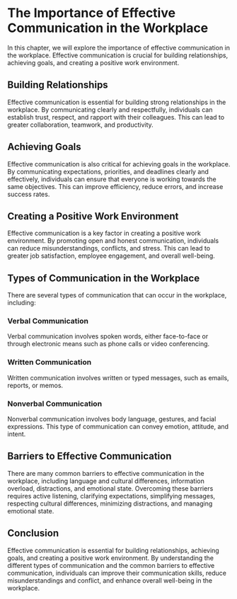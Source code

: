 The Importance of Effective Communication in the Workplace
===================================================================================================================

In this chapter, we will explore the importance of effective communication in the workplace. Effective communication is crucial for building relationships, achieving goals, and creating a positive work environment.

Building Relationships
----------------------

Effective communication is essential for building strong relationships in the workplace. By communicating clearly and respectfully, individuals can establish trust, respect, and rapport with their colleagues. This can lead to greater collaboration, teamwork, and productivity.

Achieving Goals
---------------

Effective communication is also critical for achieving goals in the workplace. By communicating expectations, priorities, and deadlines clearly and effectively, individuals can ensure that everyone is working towards the same objectives. This can improve efficiency, reduce errors, and increase success rates.

Creating a Positive Work Environment
------------------------------------

Effective communication is a key factor in creating a positive work environment. By promoting open and honest communication, individuals can reduce misunderstandings, conflicts, and stress. This can lead to greater job satisfaction, employee engagement, and overall well-being.

Types of Communication in the Workplace
---------------------------------------

There are several types of communication that can occur in the workplace, including:

### Verbal Communication

Verbal communication involves spoken words, either face-to-face or through electronic means such as phone calls or video conferencing.

### Written Communication

Written communication involves written or typed messages, such as emails, reports, or memos.

### Nonverbal Communication

Nonverbal communication involves body language, gestures, and facial expressions. This type of communication can convey emotion, attitude, and intent.

Barriers to Effective Communication
-----------------------------------

There are many common barriers to effective communication in the workplace, including language and cultural differences, information overload, distractions, and emotional state. Overcoming these barriers requires active listening, clarifying expectations, simplifying messages, respecting cultural differences, minimizing distractions, and managing emotional state.

Conclusion
----------

Effective communication is essential for building relationships, achieving goals, and creating a positive work environment. By understanding the different types of communication and the common barriers to effective communication, individuals can improve their communication skills, reduce misunderstandings and conflict, and enhance overall well-being in the workplace.
